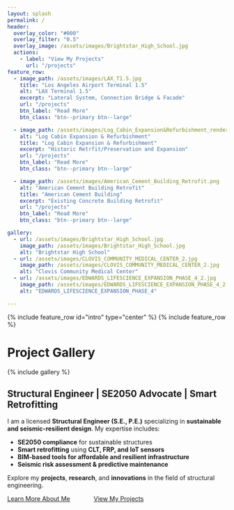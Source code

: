```yaml
---
layout: splash
permalink: /
header:
  overlay_color: "#000"
  overlay_filter: "0.5"
  overlay_image: /assets/images/Brightstar_High_School.jpg
  actions:
    - label: "View My Projects"
      url: "/projects"
feature_row:
  - image_path: /assets/images/LAX_T1.5.jpg
    title: "Los Angeles Airport Terminal 1.5"
    alt: "LAX Terminal 1.5"
    excerpt: "Lateral System, Connection Bridge & Facade"
    url: "/projects"
    btn_label: "Read More"
    btn_class: "btn--primary btn--large"

  - image_path: /assets/images/Log_Cabin_Expansion&Refurbishment_rendering.png
    alt: "Log Cabin Expansion & Refurbishment"
    title: "Log Cabin Expansion & Refurbishment"
    excerpt: "Historic Retrfit/Preservation and Expansion"
    url: "/projects"
    btn_label: "Read More"
    btn_class: "btn--primary btn--large"

  - image_path: /assets/images/American_Cement_Building_Retrofit.png
    alt: "American Cement Building Retrofit"
    title: "American Cement Building"
    excerpt: "Existing Concrete Building Retrofit"
    url: "/projects"
    btn_label: "Read More"
    btn_class: "btn--primary btn--large"

gallery:
  - url: /assets/images/Brightstar_High_School.jpg
    image_path: /assets/images/Brightstar_High_School.jpg
    alt: "Brightstar High School"
  - url: /assets/images/CLOVIS_COMMUNITY_MEDICAL_CENTER_2.jpg
    image_path: /assets/images/CLOVIS_COMMUNITY_MEDICAL_CENTER_2.jpg
    alt: "Clovis Community Medical Center"
  - url: /assets/images/EDWARDS_LIFESCIENCE_EXPANSION_PHASE_4_2.jpg
    image_path: /assets/images/EDWARDS_LIFESCIENCE_EXPANSION_PHASE_4_2.jpg
    alt: "EDWARDS_LIFESCIENCE_EXPANSION_PHASE_4"

---
```


{% include feature_row id="intro" type="center" %}
{% include feature_row %}

# Project Gallery

{% include gallery %}

## **Structural Engineer | SE2050 Advocate | Smart Retrofitting**

I am a licensed **Structural Engineer (S.E., P.E.)** specializing in **sustainable and seismic-resilient design**. My expertise includes:

- **SE2050 compliance** for sustainable structures
- **Smart retrofitting** using **CLT, FRP, and IoT sensors**
- **BIM-based tools for affordable and resilient infrastructure**
- **Seismic risk assessment & predictive maintenance**

Explore my **projects**, **research**, and **innovations** in the field of structural engineering.

<span style="margin-right:10%;">[Learn More About Me](/about)</span>
<span style="margin-right:10%;">[View My Projects](/projects)</span>
